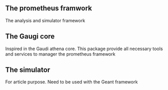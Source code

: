 
## The prometheus framwork

The analysis and simulator framework

## The Gaugi core

Inspired in the Gaudi athena core. This package provide all
necessary tools and services to manager the prometheus framework

## The simulator

For article purpose. Need to be used with the Geant framework


